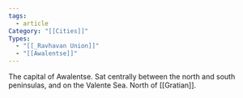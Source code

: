 ```yaml
---
tags:
  - article
Category: "[[Cities]]"
Types:
  - "[[_Ravhavan Union]]"
  - "[[Awalentse]]"
---
```

The capital of Awalentse. Sat centrally between the north and south peninsulas, and on the Valente Sea. North of [[Gratian]].
